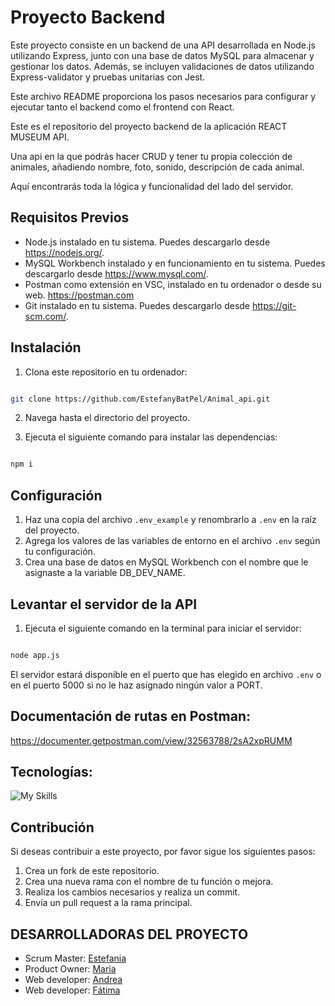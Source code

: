 # Proyecto Backend

Este proyecto consiste en un backend de una API desarrollada en Node.js utilizando Express, junto con una base de datos MySQL para almacenar y gestionar los datos. Además, se incluyen validaciones de datos utilizando Express-validator y pruebas unitarias con Jest. 

Este archivo README proporciona los pasos necesarios para configurar y ejecutar tanto el backend como el frontend con React.

Este es el repositorio del proyecto backend de la aplicación REACT MUSEUM API. 

Una api en la que podrás hacer CRUD y tener tu propia colección de animales, añadiendo nombre, foto, sonido, descripción de cada animal.

Aquí encontrarás toda la lógica y funcionalidad del lado del servidor.


## Requisitos Previos

- Node.js instalado en tu sistema. Puedes descargarlo desde https://nodejs.org/.
- MySQL Workbench instalado y en funcionamiento en tu sistema. Puedes descargarlo desde https://www.mysql.com/.
- Postman como extensión en VSC, instalado en tu ordenador o desde su web. https://postman.com
- Git instalado en tu sistema. Puedes descargarlo desde https://git-scm.com/.

## Instalación

1. Clona este repositorio en tu ordenador:

```sh

git clone https://github.com/EstefanyBatPel/Animal_api.git

```

2. Navega hasta el directorio del proyecto.
   
4. Ejecuta el siguiente comando para instalar las dependencias:

```sh

npm i

```

## Configuración

1. Haz una copia del archivo `.env_example` y renombrarlo a `.env` en la raíz del proyecto.
2. Agrega los valores de las variables de entorno en el archivo `.env` según tu configuración.
3. Crea una base de datos en MySQL Workbench con el nombre que le asignaste a la variable DB_DEV_NAME.

## Levantar el servidor de la API

1. Ejecuta el siguiente comando en la terminal para iniciar el servidor:

```sh

node app.js

```

El servidor estará disponible en el puerto que has elegido en archivo `.env` o en el puerto 5000 si no le haz asignado ningún valor a PORT.

## Documentación de rutas en Postman:

https://documenter.getpostman.com/view/32563788/2sA2xpRUMM

## Tecnologías:

![My Skills](https://skillicons.dev/icons?i=js,express,sequelize,nodejs,npm,git,github,mysql,jest,vscode,postman)


## Contribución

Si deseas contribuir a este proyecto, por favor sigue los siguientes pasos:

1. Crea un fork de este repositorio.
2. Crea una nueva rama con el nombre de tu función o mejora.
3. Realiza los cambios necesarios y realiza un commit.
4. Envía un pull request a la rama principal.


## DESARROLLADORAS DEL PROYECTO
- Scrum Master: [Estefania](https://github.com/EstefanyBatPel)
- Product Owner: [Maria](https://github.com/mariandrean)
- Web developer: [Andrea](https://github.com/Andreamartinn17)
- Web developer: [Fátima](https://github.com/pointfs)

